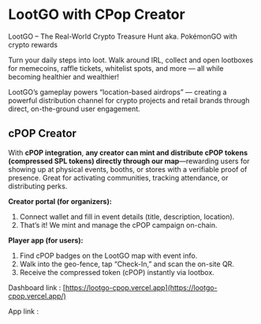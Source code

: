 # LootGO with CPop Creator

LootGO – The Real-World Crypto Treasure Hunt
aka. PokémonGO with crypto rewards

Turn your daily steps into loot. Walk around IRL, collect and open lootboxes for memecoins, raffle tickets, whitelist spots, and more — all while becoming healthier and wealthier!

LootGO’s gameplay powers “location-based airdrops” — creating a powerful distribution channel for crypto projects and retail brands through direct, on-the-ground user engagement.

## cPOP Creator

With **cPOP integration**, **any creator can mint and distribute cPOP tokens (compressed SPL tokens) directly through our map**—rewarding users for showing up at physical events, booths, or stores with a verifiable proof of presence. Great for activating communities, tracking attendance, or distributing perks.

**Creator portal (for organizers):**

1. Connect wallet and fill in event details (title, description, location).
2. That’s it! We mint and manage the cPOP campaign on-chain.

**Player app (for users):**

1. Find cPOP badges on the LootGO map with event info.
2. Walk into the geo-fence, tap “Check-In,” and scan the on-site QR.
3. Receive the compressed token (cPOP) instantly via lootbox.

Dashboard link : [https://lootgo-cpop.vercel.app](https://lootgo-cpop.vercel.app/)

App link :
